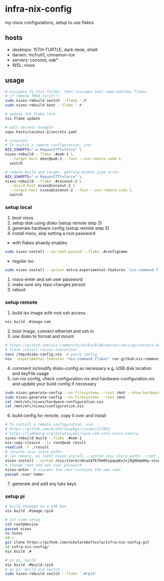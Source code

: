 # infra-nix-config
my nixos configurations, setup to use flakes

## hosts
* desktops: 15TH-TURTLE, dark-desk, shialt
* darwin: mcfruit1, cinnamon-ice
* servers: coconut, oak*
* WSL: nixos

## usage

```bash
# navigate to this folder, then (assumes host name matches flake)
# if remote TMUX first!!!
sudo nixos-rebuild switch --flake '.#'
sudo nixos-rebuild boot --flake '.#'

# update the flake.lock
nix flake update

# edit secrets example
sops hosts/coconut-2/secrets.yaml 

# untested
# To switch a remote configuration, use:
NIX_SSHOPTS="-o RequestTTY=force" \
nixos-rebuild --flake .#oak-1 \
  --target-host deer@oak-1 --fast --use-remote-sudo \
  switch

# remote build and target, getting broken pipe error
NIX_SSHOPTS="-o RequestTTY=force" \
nixos-rebuild --flake .#coconut-2 \
  --build-host nixos@coconut-2 \
  --target-host nixos@coconut-2 --fast --use-remote-sudo \
  switch

```

### setup local
1. boot nixos
1. setup disk using disko (setup remote step 3)
1. generate hardware config (setup remote step 5)
1. install nixos, skip setting a root password
* with flakes alraedy enables
```bash
sudo nixos-install --no-root-passwd --flake .#configname
```
* regular iso
```bash
sudo nixos-install --option extra-experimental-features 'nix-command flakes' --no-root-passwd --flake .#12TH-TURTLE
```
1. nixos-enter and set user password
1. make sure any repo changes persist
1. reboot

### setup remote
1. build iso image with root ssh access
```bash
nix build .#image.oak
```
2. boot image, connect ethernet and ssh in
3. use disko to format and mount
```bash
# https://github.com/nix-community/disko/blob/master/docs/quickstart.md
# fresh install (disks overwrite)
nano /tmp/disko-config.nix  # paste config
nix --experimental-features "nix-command flakes" run github:nix-community/disko -- --mode destroy,format,mount /tmp/disko-config.nix
```
4. comment in/modify disko-config as necessary e.g. USB disk location and keyFile usage
5. run nix config, check configuration.nix and hardware-configuration.nix and update your build config if necessary
```bash
sudo nixos-generate-config --no-filesystems --root /mnt --show-hardware-config  # just look at the hardware
sudo nixos-generate-config --no-filesystems --root /mnt
cat /mnt/etc/nixos/hardware-configuration.nix
cat /mnt/etc/nixos/configuration.nix
```
6. build config for remote, copy it over and install
```bash
# To install a remote configuration, use: 
# https://github.com/NixOS/nixpkgs/issues/217891
# https://codeberg.org/kotatsuyaki/rpi4-usb-uefi-nixos-config
nixos-rebuild build --flake .#oak-1
nix-copy-closure --to root@oak result
readlink -f ./result
# returns <nix store path>
# (on remote, as root) nixos-install --system <nix store path> --root /mnt
nixos-install --system /nix/store/ndcw24fkf9m6hipqwq6x1xj9g8bmp0my-nixos-system-oak-1-23.11.20240120.1b64fc1 --root /mnt
# change root and set user password
nixos-enter  # assumes the /mnt contains the new root
passwd <user name>
```
7.  generate and add any luks keys

### setup pi
```bash
# build SDimage on a x86 box
nix build .#image.rpi4

# 1st time setup
ssh root@device
passwd nixos
su nixos
cd ~
git clone https://github.com/nikolarobottesla/infra-nix-config.git
cd infra-nix-config/
nix build .#

# on pi, build
nix build .#build.rpi4
# on pi, build and switch
sudo nixos-rebuild switch --flake '.#rpi4'
```
